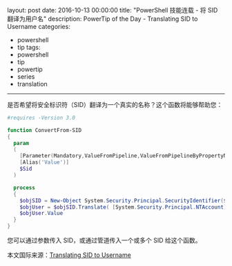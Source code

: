 layout: post
date: 2016-10-13 00:00:00
title: "PowerShell 技能连载 - 将 SID 翻译为用户名"
description: PowerTip of the Day - Translating SID to Username
categories:
- powershell
- tip
tags:
- powershell
- tip
- powertip
- series
- translation
---
是否希望将安全标识符（SID）翻译为一个真实的名称？这个函数将能够帮助您：

```powershell
#requires -Version 3.0

function ConvertFrom-SID
{
  param
  (
    [Parameter(Mandatory,ValueFromPipeline,ValueFromPipelineByPropertyName)]
    [Alias('Value')]
    $Sid 
  )

  process
  {
    $objSID = New-Object System.Security.Principal.SecurityIdentifier($sid)
    $objUser = $objSID.Translate( [System.Security.Principal.NTAccount])
    $objUser.Value
  }
}
```

您可以通过参数传入 SID，或通过管道传入一个或多个 SID 给这个函数。

<!--more-->
本文国际来源：[Translating SID to Username](http://community.idera.com/powershell/powertips/b/tips/posts/translating-sid-to-username)
